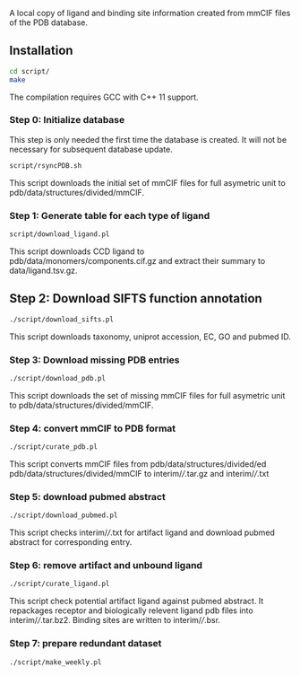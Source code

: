 A local copy of ligand and binding site information created from mmCIF files of the PDB database.

## Installation ##
```bash
cd script/
make
```
The compilation requires GCC with C++ 11 support.

### Step 0: Initialize database ###
This step is only needed the first time the database is created. It will not be necessary for subsequent database update.
```bash
script/rsyncPDB.sh
```
This script downloads the initial set of mmCIF files for full asymetric unit to pdb/data/structures/divided/mmCIF.

### Step 1: Generate table for each type of ligand ###
```bash
script/download_ligand.pl
```
This script downloads CCD ligand to pdb/data/monomers/components.cif.gz and extract their summary to data/ligand.tsv.gz.

## Step 2: Download SIFTS function annotation ###
```bash
./script/download_sifts.pl
```
This script downloads taxonomy, uniprot accession, EC, GO and pubmed ID.

### Step 3: Download missing PDB entries ###
```bash
./script/download_pdb.pl
```
This script downloads the set of missing mmCIF files for full asymetric unit to pdb/data/structures/divided/mmCIF.

### Step 4: convert mmCIF to PDB format ###
```bash
./script/curate_pdb.pl
```
This script converts mmCIF files from pdb/data/structures/divided/ed pdb/data/structures/divided/mmCIF to interim/*/*.tar.gz and interim/*/*.txt

### Step 5: download pubmed abstract ###
```bash
./script/download_pubmed.pl
```
This script checks interim/*/*.txt for artifact ligand and download pubmed
abstract for corresponding entry.

### Step 6: remove artifact and unbound ligand ###
```bash
./script/curate_ligand.pl
```
This script check potential artifact ligand against pubmed abstract. It repackages receptor and biologically relevent ligand pdb files into interim/*/*.tar.bz2. Binding sites are written to interim/*/*.bsr.

### Step 7: prepare redundant dataset ###
```bash
./script/make_weekly.pl
```
